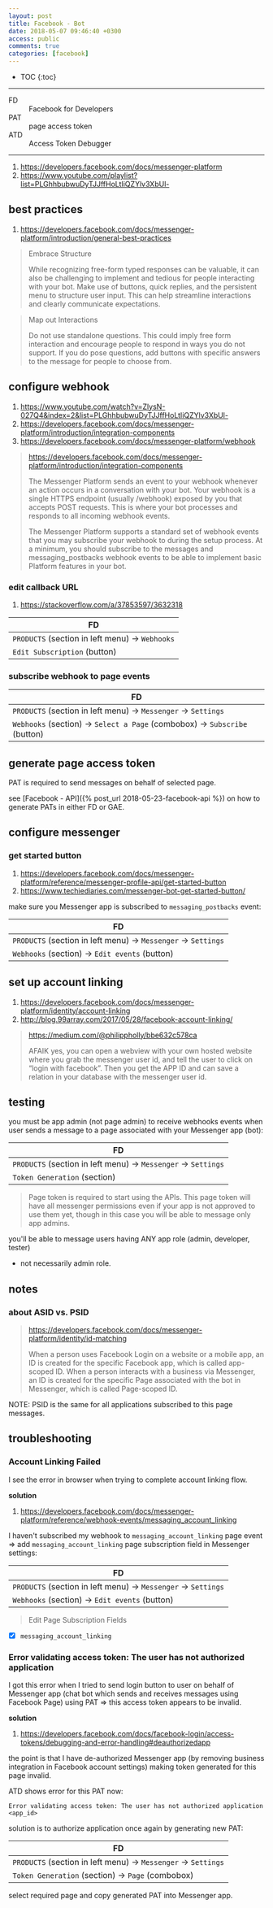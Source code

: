 ```yaml
---
layout: post
title: Facebook - Bot
date: 2018-05-07 09:46:40 +0300
access: public
comments: true
categories: [facebook]
---
```


<!-- @format -->

<!-- more -->

<!-- prettier-ignore -->
* TOC
{:toc}
<hr>

<dl>
  <dt>FD</dt>
  <dd>Facebook for Developers</dd>

  <dt>PAT</dt>
  <dd>page access token</dd>

  <dt>ATD</dt>
  <dd>Access Token Debugger</dd>
</dl>

<hr>

1. <https://developers.facebook.com/docs/messenger-platform>
2. <https://www.youtube.com/playlist?list=PLGhhbubwuDyTJJffHoLtIiQZYlv3XbUl->

## best practices

1. <https://developers.facebook.com/docs/messenger-platform/introduction/general-best-practices>

> Embrace Structure
>
> While recognizing free-form typed responses can be valuable, it can also be
> challenging to implement and tedious for people interacting with your bot.
> Make use of buttons, quick replies, and the persistent menu to structure user
> input. This can help streamline interactions and clearly communicate
> expectations.

> Map out Interactions
>
> Do not use standalone questions. This could imply free form interaction and
> encourage people to respond in ways you do not support. If you do pose
> questions, add buttons with specific answers to the message for people to
> choose from.

## configure webhook

1. <https://www.youtube.com/watch?v=ZlysN-027Q4&index=2&list=PLGhhbubwuDyTJJffHoLtIiQZYlv3XbUl->
2. <https://developers.facebook.com/docs/messenger-platform/introduction/integration-components>
3. <https://developers.facebook.com/docs/messenger-platform/webhook>

> <https://developers.facebook.com/docs/messenger-platform/introduction/integration-components>
>
> The Messenger Platform sends an event to your webhook whenever an action
> occurs in a conversation with your bot. Your webhook is a single HTTPS
> endpoint (usually /webhook) exposed by you that accepts POST requests. This is
> where your bot processes and responds to all incoming webhook events.
>
> The Messenger Platform supports a standard set of webhook events that you may
> subscribe your webhook to during the setup process. At a minimum, you should
> subscribe to the messages and messaging_postbacks webhook events to be able to
> implement basic Platform features in your bot.

### edit callback URL

1. <https://stackoverflow.com/a/37853597/3632318>

| FD                                             |
| ---------------------------------------------- |
| `PRODUCTS` (section in left menu) → `Webhooks` |
| `Edit Subscription` (button)                   |

### subscribe webhook to page events

| FD                                                                       |
| ------------------------------------------------------------------------ |
| `PRODUCTS` (section in left menu) → `Messenger` → `Settings`             |
| `Webhooks` (section) → `Select a Page` (combobox) → `Subscribe` (button) |

## generate page access token

PAT is required to send messages on behalf of selected page.

see [Facebook - API]({% post_url 2018-05-23-facebook-api %}) on how to generate
PATs in either FD or GAE.

## configure messenger

### get started button

1. <https://developers.facebook.com/docs/messenger-platform/reference/messenger-profile-api/get-started-button>
2. <https://www.techiediaries.com/messenger-bot-get-started-button/>

make sure you Messenger app is subscribed to `messaging_postbacks` event:

| FD                                                           |
| ------------------------------------------------------------ |
| `PRODUCTS` (section in left menu) → `Messenger` → `Settings` |
| `Webhooks` (section) → `Edit events` (button)                |

## set up account linking

1. <https://developers.facebook.com/docs/messenger-platform/identity/account-linking>
2. <http://blog.99array.com/2017/05/28/facebook-account-linking/>

> <https://medium.com/@philippholly/bbe632c578ca>
>
> AFAIK yes, you can open a webview with your own hosted website where you grab
> the messenger user id, and tell the user to click on “login with facebook”.
> Then you get the APP ID and can save a relation in your database with the
> messenger user id.

## testing

you must be app admin (not page admin) to receive webhooks events when user
sends a message to a page associated with your Messenger app (bot):

| FD                                                           |
| ------------------------------------------------------------ |
| `PRODUCTS` (section in left menu) → `Messenger` → `Settings` |
| `Token Generation` (section)                                 |

> Page token is required to start using the APIs. This page token will have all
> messenger permissions even if your app is not approved to use them yet, though
> in this case you will be able to message only app admins.

you'll be able to message users having ANY app role (admin, developer, tester)

- not necessarily admin role.

## notes

### about ASID vs. PSID

> <https://developers.facebook.com/docs/messenger-platform/identity/id-matching>
>
> When a person uses Facebook Login on a website or a mobile app, an ID is
> created for the specific Facebook app, which is called app-scoped ID. When a
> person interacts with a business via Messenger, an ID is created for the
> specific Page associated with the bot in Messenger, which is called
> Page-scoped ID.

NOTE: PSID is the same for all applications subscribed to this page messages.

## troubleshooting

### Account Linking Failed

I see the error in browser when trying to complete account linking flow.

**solution**

1. <https://developers.facebook.com/docs/messenger-platform/reference/webhook-events/messaging_account_linking>

I haven't subscribed my webhook to `messaging_account_linking` page event => add
`messaging_account_linking` page subscription field in Messenger settings:

| FD                                                           |
| ------------------------------------------------------------ |
| `PRODUCTS` (section in left menu) → `Messenger` → `Settings` |
| `Webhooks` (section) → `Edit events` (button)                |

> Edit Page Subscription Fields

- [x] `messaging_account_linking`

### Error validating access token: The user has not authorized application

I got this error when I tried to send login button to user on behalf of
Messenger app (chat bot which sends and receives messages using Facebook Page)
using PAT => this access token appears to be invalid.

**solution**

1. <https://developers.facebook.com/docs/facebook-login/access-tokens/debugging-and-error-handling#deauthorizedapp>

the point is that I have de-authorized Messenger app (by removing business
integration in Facebook account settings) making token generated for this page
invalid.

ATD shows error for this PAT now:

```
Error validating access token: The user has not authorized application <app_id>
```

solution is to authorize application once again by generating new PAT:

| FD                                                           |
| ------------------------------------------------------------ |
| `PRODUCTS` (section in left menu) → `Messenger` → `Settings` |
| `Token Generation` (section) → `Page` (combobox)             |

select required page and copy generated PAT into Messenger app.
